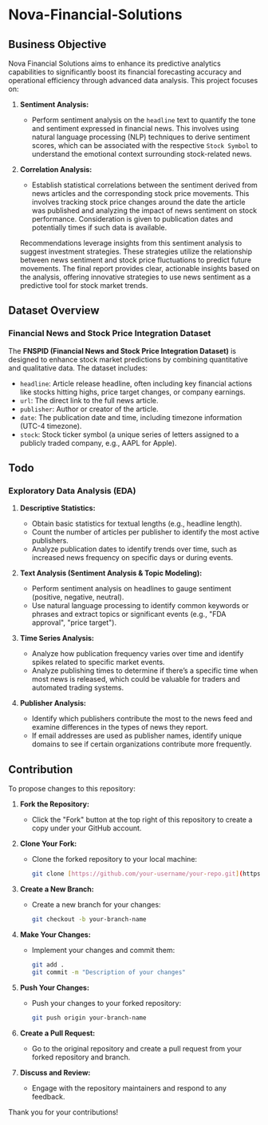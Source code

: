 # Nova-Financial-Solutions

## Business Objective

Nova Financial Solutions aims to enhance its predictive analytics capabilities to significantly boost its financial forecasting accuracy and operational efficiency through advanced data analysis. This project focuses on:

1. **Sentiment Analysis:**
   - Perform sentiment analysis on the `headline` text to quantify the tone and sentiment expressed in financial news. This involves using natural language processing (NLP) techniques to derive sentiment scores, which can be associated with the respective `Stock Symbol` to understand the emotional context surrounding stock-related news.

2. **Correlation Analysis:**
   - Establish statistical correlations between the sentiment derived from news articles and the corresponding stock price movements. This involves tracking stock price changes around the date the article was published and analyzing the impact of news sentiment on stock performance. Consideration is given to publication dates and potentially times if such data is available.

   Recommendations leverage insights from this sentiment analysis to suggest investment strategies. These strategies utilize the relationship between news sentiment and stock price fluctuations to predict future movements. The final report provides clear, actionable insights based on the analysis, offering innovative strategies to use news sentiment as a predictive tool for stock market trends.

## Dataset Overview

### Financial News and Stock Price Integration Dataset

The **FNSPID (Financial News and Stock Price Integration Dataset)** is designed to enhance stock market predictions by combining quantitative and qualitative data. The dataset includes:

- `headline`: Article release headline, often including key financial actions like stocks hitting highs, price target changes, or company earnings.
- `url`: The direct link to the full news article.
- `publisher`: Author or creator of the article.
- `date`: The publication date and time, including timezone information (UTC-4 timezone).
- `stock`: Stock ticker symbol (a unique series of letters assigned to a publicly traded company, e.g., AAPL for Apple).

## Todo

### Exploratory Data Analysis (EDA)

1. **Descriptive Statistics:**
   - Obtain basic statistics for textual lengths (e.g., headline length).
   - Count the number of articles per publisher to identify the most active publishers.
   - Analyze publication dates to identify trends over time, such as increased news frequency on specific days or during events.

2. **Text Analysis (Sentiment Analysis & Topic Modeling):**
   - Perform sentiment analysis on headlines to gauge sentiment (positive, negative, neutral).
   - Use natural language processing to identify common keywords or phrases and extract topics or significant events (e.g., "FDA approval", "price target").

3. **Time Series Analysis:**
   - Analyze how publication frequency varies over time and identify spikes related to specific market events.
   - Analyze publishing times to determine if there’s a specific time when most news is released, which could be valuable for traders and automated trading systems.

4. **Publisher Analysis:**
   - Identify which publishers contribute the most to the news feed and examine differences in the types of news they report.
   - If email addresses are used as publisher names, identify unique domains to see if certain organizations contribute more frequently.

## Contribution

To propose changes to this repository:

1. **Fork the Repository:**
   - Click the "Fork" button at the top right of this repository to create a copy under your GitHub account.

2. **Clone Your Fork:**
   - Clone the forked repository to your local machine:
     ```bash
     git clone [https://github.com/your-username/your-repo.git](https://github.com/getahunTiruneh/Nova-Financial-Solutions.git)
     ```

3. **Create a New Branch:**
   - Create a new branch for your changes:
     ```bash
     git checkout -b your-branch-name
     ```

4. **Make Your Changes:**
   - Implement your changes and commit them:
     ```bash
     git add .
     git commit -m "Description of your changes"
     ```

5. **Push Your Changes:**
   - Push your changes to your forked repository:
     ```bash
     git push origin your-branch-name
     ```

6. **Create a Pull Request:**
   - Go to the original repository and create a pull request from your forked repository and branch.

7. **Discuss and Review:**
   - Engage with the repository maintainers and respond to any feedback.

Thank you for your contributions!
